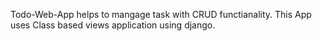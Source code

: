Todo-Web-App helps to mangage task with CRUD functianality.
This App uses Class based views application using django.
